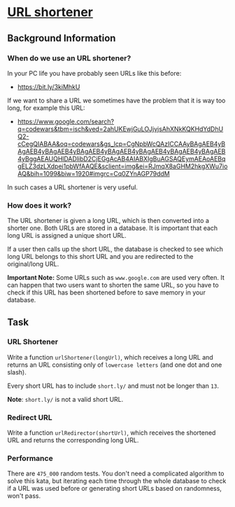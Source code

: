 # [URL shortener](https://www.codewars.com/kata/5fee4559135609002c1a1841)

## Background Information

### When do we use an URL shortener?

In your PC life you have probably seen URLs like this before:

- https://bit.ly/3kiMhkU

If we want to share a URL we sometimes have the problem that it is way too long, for example this URL:

- https://www.google.com/search?q=codewars&tbm=isch&ved=2ahUKEwjGuLOJjvjsAhXNkKQKHdYdDhUQ2-cCegQIABAA&oq=codewars&gs_lcp=CgNpbWcQAzICCAAyBAgAEB4yBAgAEB4yBAgAEB4yBAgAEB4yBAgAEB4yBAgAEB4yBAgAEB4yBAgAEB4yBggAEAUQHlDADlibD2CjEGgAcAB4AIABXIgBuAGSAQEymAEAoAEBqgELZ3dzLXdpei1pbWfAAQE&sclient=img&ei=RJmqX8aGHM2hkgXWu7ioAQ&bih=1099&biw=1920#imgrc=Cq0ZYnAGP79ddM

In such cases a URL shortener is very useful.

### How does it work?

The URL shortener is given a long URL, which is then converted into a shorter one. Both URLs are stored in a database. It is important that each long URL is assigned a unique short URL.

If a user then calls up the short URL, the database is checked to see which long URL belongs to this short URL and you are redirected to the original/long URL.

**Important Note:** Some URLs such as `www.google.com` are used very often. It can happen that two users want to shorten the same URL, so you have to check if this URL has been shortened before to save memory in your database.

## Task

### URL Shortener

Write a function `urlShortener(longUrl)`, which receives a long URL and returns an URL consisting only of `lowercase letters` (and one dot and one slash).

Every short URL has to include `short.ly/` and must not be longer than `13`.

**Note**: `short.ly/` is not a valid short URL.

### Redirect URL

Write a function `urlRedirector(shortUrl)`, which receives the shortened URL and returns the corresponding long URL.

### Performance

There are `475_000` random tests. You don't need a complicated algorithm to solve this kata, but iterating each time through the whole database to check if a URL was used before or generating short URLs based on randomness, won't pass.
